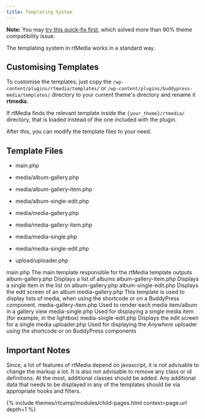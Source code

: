 ```yaml
---
title: Templating System
---
```


**Note:** You may [try this quick-fix first](https://rtcamp.com/rtmedia/docs/developer/templating-system/theme-media-tab/), which solved more than 90% theme compatibility issue.


The templating system in rtMedia works in a standard way.


## Customising Templates


To customise the templates, just copy the `/wp-content/plugins/rtmedia/templates/` or `/wp-content/plugins/buddypress-media/templates/` directory to your current theme's directory and rename it **rtmedia**.

If rtMedia finds the relevant template inside the `{your_theme}/rtmedia/` directory, that is loaded instead of the one included with the plugin.

After this, you can modify the template files to your need.


## Template Files






  * main.php


  * media/album-gallery.php


  * media/album-gallery-item.php


  * media/album-single-edit.php


  * media/media-gallery.php


  * media/media-gallery-item.php


  * media/media-single.php


  * media/media-single-edit.php


  * upload/uploader.php




main.php
    The main template responsible for the rtMedia template outputs
album-gallery.php
    Displays a list of albums
album-gallery-item.php
    Displays a single item in the list on album-gallery.php
album-single-edit.php
    Displays the edit screen of an album
media-gallery.php
    This template is used to display lists of media, when using the shortcode or on a BuddyPress component.
media-gallery-item.php
    Used to render each media item/album in a gallery view
media-single.php
    Used for displaying a single media item (for example, in the lightbox)
media-single-edit.php
    Displays the edit screen for a single media
uploader.php
    Used for displaying the _Anywhere_ uploader using the shortcode or on BuddyPress components



## Important Notes


Since, a lot of features of rtMedia depend on javascript, it is not advisable to change the markup a lot. It is also not advisable to remove any class or id definitions. At the most, additional classes should be added. Any additional data that needs to be displayed in any of the templates should be via appropriate hooks and filters.

{% include themes/rtcamp/modules/child-pages.html context=page.url depth=1 %}
